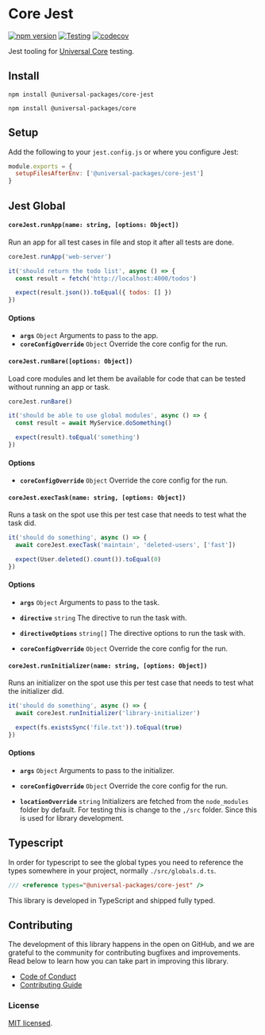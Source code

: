 # Core Jest

[![npm version](https://badge.fury.io/js/@universal-packages%2Fcore-jest.svg)](https://www.npmjs.com/package/@universal-packages/core-jest)
[![Testing](https://github.com/universal-packages/universal-core-jest/actions/workflows/testing.yml/badge.svg)](https://github.com/universal-packages/universal-core-jest/actions/workflows/testing.yml)
[![codecov](https://codecov.io/gh/universal-packages/universal-core-jest/branch/main/graph/badge.svg?token=CXPJSN8IGL)](https://codecov.io/gh/universal-packages/universal-core-jest)

Jest tooling for [Universal Core](https://github.com/universal-packages/universal-core) testing.

## Install

```shell
npm install @universal-packages/core-jest

npm install @universal-packages/core
```

## Setup

Add the following to your `jest.config.js` or where you configure Jest:

```js
module.exports = {
  setupFilesAfterEnv: ['@universal-packages/core-jest']
}
```

## Jest Global

#### **`coreJest.runApp(name: string, [options: Object])`**

Run an app for all test cases in file and stop it after all tests are done.

```js
coreJest.runApp('web-server')

it('should return the todo list', async () => {
  const result = fetch('http://localhost:4000/todos')

  expect(result.json()).toEqual({ todos: [] })
})
```

#### Options

- **`args`** `Object`
  Arguments to pass to the app.
- **`coreConfigOverride`** `Object`
  Override the core config for the run.

#### **`coreJest.runBare([options: Object])`**

Load core modules and let them be available for code that can be tested without running an app or task.

```js
coreJest.runBare()

it('should be able to use global modules', async () => {
  const result = await MyService.doSomething()

  expect(result).toEqual('something')
})
```

#### Options

- **`coreConfigOverride`** `Object`
  Override the core config for the run.

#### **`coreJest.execTask(name: string, [options: Object])`**

Runs a task on the spot use this per test case that needs to test what the task did.

```js
it('should do something', async () => {
  await coreJest.execTask('maintain', 'deleted-users', ['fast'])

  expect(User.deleted().count()).toEqual(0)
})
```

#### Options

- **`args`** `Object`
  Arguments to pass to the task.

- **`directive`** `string`
  The directive to run the task with.

- **`directiveOptions`** `string[]`
  The directive options to run the task with.

- **`coreConfigOverride`** `Object`
  Override the core config for the run.

#### **`coreJest.runInitializer(name: string, [options: Object])`**

Runs an initializer on the spot use this per test case that needs to test what the initializer did.

```js
it('should do something', async () => {
  await coreJest.runInitializer('library-initializer')

  expect(fs.existsSync('file.txt')).toEqual(true)
})
```

#### Options

- **`args`** `Object`
  Arguments to pass to the initializer.

- **`coreConfigOverride`** `Object`
  Override the core config for the run.

- **`locationOverride`** `string`
  Initializers are fetched from the `node_modules` folder by default. For testing this is change to the `,/src` folder. Since this is used for library development.

## Typescript

In order for typescript to see the global types you need to reference the types somewhere in your project, normally `./src/globals.d.ts`.

```ts
/// <reference types="@universal-packages/core-jest" />
```

This library is developed in TypeScript and shipped fully typed.

## Contributing

The development of this library happens in the open on GitHub, and we are grateful to the community for contributing bugfixes and improvements. Read below to learn how you can take part in improving this library.

- [Code of Conduct](./CODE_OF_CONDUCT.md)
- [Contributing Guide](./CONTRIBUTING.md)

### License

[MIT licensed](./LICENSE).
